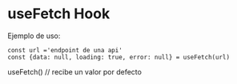 # useFetch Hook

Ejemplo de uso:
```
const url ='endpoint de una api'
const {data: null, loading: true, error: null} = useFetch(url)

```

useFetch() // recibe un valor por defecto